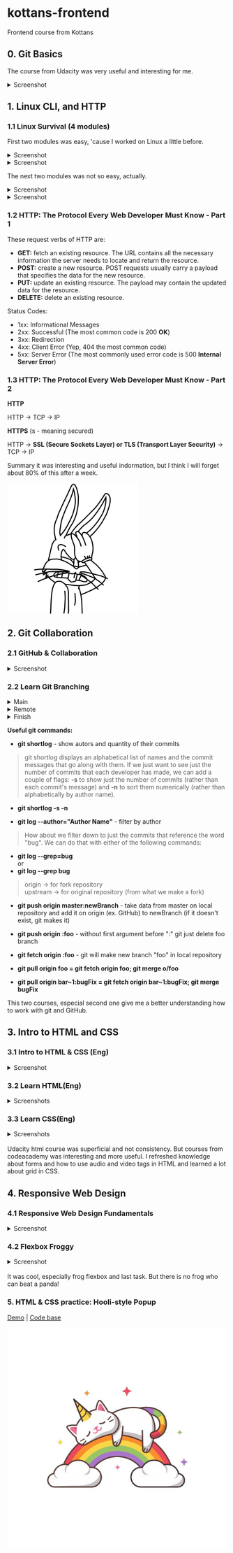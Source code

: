 # kottans-frontend
Frontend course from Kottans

## 0. Git Basics

The course from Udacity was very useful and interesting for me.
<details>
  <summary>Screenshot</summary>
  
  ![image of finished course on Udacity](images/Udacity-git-course.png)
  
</details>

## 1. Linux CLI, and HTTP
### 1.1 Linux Survival (4 modules)

First two modules was easy, 'cause I worked on Linux a little before.
<details>
    <summary>Screenshot</summary>
  
![Linux Susvival Quiz 1](task_linux_cli/quiz_1.png)

</details>
  
<details>
  <summary>Screenshot</summary>
  
![Linux Susvival Quiz 2](task_linux_cli/quiz_2.png)

</details>

The next two modules was not so easy, actually. 


<details>
    <summary>Screenshot</summary>
  
![Linux Susvival Quiz 3](task_linux_cli/quiz_3.png)

</details>
  
<details>
  <summary>Screenshot</summary>
  
![Linux Susvival Quiz 4](task_linux_cli/quiz_4.png)

</details>

### 1.2 HTTP: The Protocol Every Web Developer Must Know - Part 1

These request verbs of HTTP are:

* __GET:__ fetch an existing resource. The URL contains all the necessary information the server needs to locate and return the resource.
* __POST:__ create a new resource. POST requests usually carry a payload that specifies the data for the new resource.
* __PUT:__ update an existing resource. The payload may contain the updated data for the resource.
* __DELETE:__ delete an existing resource.

Status Codes:

* 1xx: Informational Messages
* 2xx: Successful (The most common code is 200 __OK__)
* 3xx: Redirection
* 4xx: Client Error (Yep, 404 the most common code)
* 5xx: Server Error (The most commonly used error code is 500 __Internal Server Error__)


### 1.3 HTTP: The Protocol Every Web Developer Must Know - Part 2

__HTTP__

HTTP -> TCP -> IP

__HTTPS__ (s - meaning secured)

HTTP -> __SSL (Secure Sockets Layer) or TLS (Transport Layer Security)__ -> TCP -> IP


Summary it was interesting and useful indormation, but I think I will forget about 80% of this after a week.
  
![Bunny Facepalm](images/Bunny-Facepalm.png)

## 2. Git Collaboration

### 2.1 GitHub & Collaboration

<details>
    <summary>Screenshot</summary>
  
![GitHub and Collaboration](task_git_collaboration/github_and_collaboration.png)

</details>

### 2.2 Learn Git Branching

<details>
    <summary>Main</summary>
  
![GitHub and Collaboration](task_git_collaboration/main.png)

</details>

<details>
    <summary>Remote</summary>
  
![GitHub and Collaboration](task_git_collaboration/remote.png)

</details>

<details>
    <summary>Finish</summary>
  
![GitHub and Collaboration](task_git_collaboration/finish.png)

</details>

__Useful git commands:__

* __git shortlog__ - show autors and quantity of their commits

 >git shortlog displays an alphabetical list of names and the commit messages that go along with them. If we just want to see just the number of commits that each developer has made, we can add a couple of flags: __-s__ to show just the number of commits (rather than each commit's message) and __-n__ to sort them numerically (rather than alphabetically by author name).

 * __git shortlog -s -n__


* __git log --author="Author Name"__ - filter by author

>How about we filter down to just the commits that reference the word "bug". We can do that with either of the following commands:

 * __git log --grep=bug__ <br>
 or
 * __git log --grep bug__

>origin -> for fork repository <br>
upstream -> for original repository (from what we make a fork)

* __git push origin master:newBranch__ - take data from master on local repository and add it on origin (ex. GitHub) to newBranch (if it doesn't exist, git makes it)

* __git push origin :foo__ - without first argument before ":" git just delete foo branch

* __git fetch origin :foo__ - git will make  new branch "foo" in local repository

* __git pull origin foo = git fetch origin foo; git merge o/foo__

* __git pull origin bar\~1:bugFix = git fetch origin bar\~1:bugFix; git merge bugFix__

This two courses, especial second one give me a better understanding how to work with git and GitHub. 

## 3. Intro to HTML and CSS

### 3.1 Intro to HTML & CSS (Eng)

<details>
    <summary>Screenshot</summary>
  
![GitHub and Collaboration](task_html_css_intro/udacity-html-css.png)

</details>

### 3.2 Learn HTML(Eng)

<details>
    <summary>Screenshots</summary>
  
![GitHub and Collaboration](task_html_css_intro/codeacademy-html-1.png)

![GitHub and Collaboration](task_html_css_intro/codeacademy-html-2.png)

</details>

### 3.3 Learn CSS(Eng)

<details>
    <summary>Screenshots</summary>
  
![GitHub and Collaboration](task_html_css_intro/codeacademy-css-1.png)

![GitHub and Collaboration](task_html_css_intro/codeacademy-css-2.png)

</details>
<br>
Udacity html course was superficial and not consistency. But courses from codeacademy was interesting and more useful. I refreshed knowledge about forms and how to use audio and video tags in HTML and learned a lot about grid in CSS.

## 4. Responsive Web Design

### 4.1 Responsive Web Design Fundamentals

<details>
    <summary>Screenshot</summary>
  
![Responsive Web Design Fundamentals](task_responsive_web_design/udacity-responsive.png)

</details>

### 4.2 Flexbox Froggy

<details>
    <summary>Screenshot</summary>
  
![Responsive Web Design Fundamentals](task_responsive_web_design/flex-box-froggy.png)

</details>
<br>
It was cool, especially frog flexbox and last task. But there is no frog who can beat a panda!

### 5. HTML & CSS practice: Hooli-style Popup

[Demo](https://weremite.github.io/html-css-popup/) | [Code base](https://github.com/WEremite/kottans-frontend/tree/main/task_html_css_popup)

![Unicorn Cat](images/unicorn-cat.jpg)

